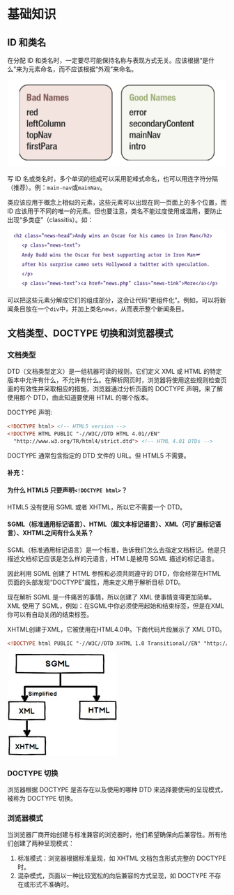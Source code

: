 # 基础知识

## ID 和类名

在分配 ID 和类名时，一定要尽可能保持名称与表现方式无关。应该根据“是什么”来为元素命名，而不应该根据“外观”来命名。

![好的ID名和差的ID名](./bad-and-good-name.png)

写 ID 名或类名时，多个单词的组成可以采用驼峰式命名，也可以用连字符分隔（推荐）。例：`main-nav`或`mainNav`。

类应该应用于概念上相似的元素，这些元素可以出现在同一页面上的多个位置，而 ID 应该用于不同的唯一的元素。但也要注意，类名不能过度使用或滥用，要防止出现“多类症”（classitis）。如：

![](./classitis.png)

可以把这些元素分解成它们的组成部分，这会让代码“更组件化”。例如，可以将新闻条目放在一个`div`中，并加上类名`news`，从而表示整个新闻条目。

## 文档类型、DOCTYPE 切换和浏览器模式

### 文档类型

DTD（文档类型定义）是一组机器可读的规则，它们定义 XML 或 HTML 的特定版本中允许有什么，不允许有什么。在解析网页时，浏览器将使用这些规则检查页面的有效性并采取相应的措施，浏览器通过分析页面的 DOCTYPE 声明，来了解使用那个 DTD，由此知道要使用 HTML 的哪个版本。

DOCTYPE 声明:

``` html
<!DOCTYPE html> <!-- HTML5 version -->
<!DOCTYPE HTML PUBLIC "-//W3C//DTD HTML 4.01//EN"
  "http://www.w3.org/TR/html4/strict.dtd"> <!-- HTML 4.01 DTDs -->
```

DOCTYPE 通常包含指定的 DTD 文件的 URL。但 HTML5 不需要。

#### 补充：

#### 为什么 HTML5  只要声明`<!DOCTYPE html>`？

HTML5 没有使用 SGML 或者 XHTML，所以它不需要一个 DTD。

#### SGML（标准通用标记语言）、HTML（超文本标记语言）、XML（可扩展标记语言）、XHTML之间有什么关系？

SGML（标准通用标记语言）是一个标准，告诉我们怎么去指定文档标记。他是只描述文档标记应该是怎么样的元语言，HTM L是被用 SGML 描述的标记语言。

因此利用 SGML 创建了 HTML 参照和必须共同遵守的 DTD，你会经常在HTML页面的头部发现“DOCTYPE”属性，用来定义用于解析目标 DTD。

现在解析 SGML 是一件痛苦的事情，所以创建了 XML 使事情变得更加简单。XML 使用了 SGML，例如：在SGML中你必须使用起始和结束标签，但是在XML你可以有自动关闭的结束标签。

XHTML创建于XML，它被使用在HTML4.0中。下面代码片段展示了 XML DTD。

``` htm
<!DOCTYPE html PUBLIC "-//W3C//DTD XHTML 1.0 Transitional//EN" "http://www.w3.org/TR/xhtml1/DTD/xhtml1-transitional.dtd">
```

![](./html-xml-sgml.jpg)

### DOCTYPE 切换

浏览器根据 DOCTYPE 是否存在以及使用的哪种 DTD 来选择要使用的呈现模式，被称为 DOCTYPE 切换。

### 浏览器模式

当浏览器厂商开始创建与标准兼容的浏览器时，他们希望确保向后兼容性。所有他们创建了两种呈现模式：

1. 标准模式：浏览器根据标准呈现，如 XHTML 文档包含形式完整的 DOCTYPE 时。
2. 混杂模式，页面以一种比较宽松的向后兼容的方式呈现，如 DOCTYPE 不存在或形式不准确时。